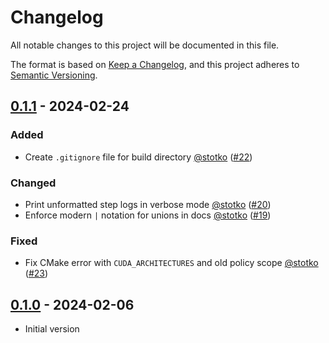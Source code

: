 # Changelog

All notable changes to this project will be documented in this file.

The format is based on [Keep a Changelog](https://keepachangelog.com/en/1.1.0/),
and this project adheres to [Semantic Versioning](https://semver.org/spec/v2.0.0.html).


## [0.1.1] - 2024-02-24

### Added

- Create `.gitignore` file for build directory [@stotko](https://github.com/stotko) ([\#22](https://github.com/vc-bonn/charonload/pull/22))

### Changed

- Print unformatted step logs in verbose mode [@stotko](https://github.com/stotko) ([\#20](https://github.com/vc-bonn/charonload/pull/20))
- Enforce modern `|` notation for unions in docs [@stotko](https://github.com/stotko) ([\#19](https://github.com/vc-bonn/charonload/pull/19))

### Fixed

- Fix CMake error with `CUDA_ARCHITECTURES` and old policy scope [@stotko](https://github.com/stotko) ([\#23](https://github.com/vc-bonn/charonload/pull/23))


## [0.1.0] - 2024-02-06

- Initial version

[0.1.1]: https://github.com/vc-bonn/charonload/compare/v0.1.0...v0.1.1
[0.1.0]: https://github.com/vc-bonn/charonload/releases/tag/v0.1.0
